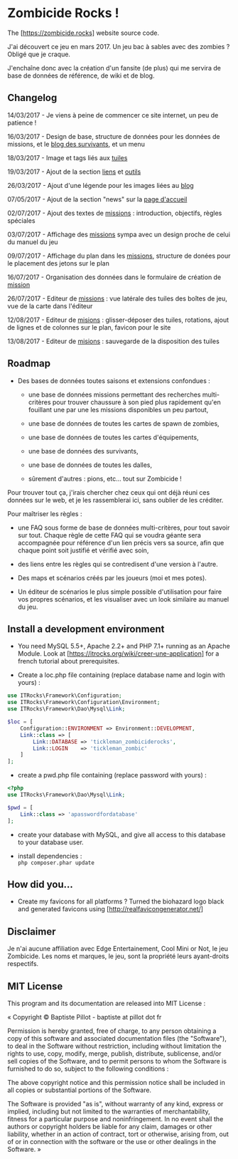 # Zombicide Rocks !

The [https://zombicide.rocks] website source code.

J'ai découvert ce jeu en mars 2017. Un jeu bac à sables avec des zombies ? Obligé que je craque.

J'enchaîne donc avec la création d'un fansite (de plus) qui me servira de base de données de référence, de wiki et de blog.

## Changelog

14/03/2017 - Je viens à peine de commencer ce site internet, un peu de patience !

16/03/2017 - Design de base, structure de données pour les données de missions, et le [blog des survivants](https://zombicide.rocks/index/Tickleman/ZombicideRocks/Blog/Entries), et un menu

18/03/2017 - Image et tags liés aux [tuiles](https://zombicide.rocks/index/Tickleman/ZombicideRocks/Tiles)

19/03/2017 - Ajout de la section [liens](https://zombicide.rocks/index/Tickleman/ZombicideRocks/Links) et [outils](https://zombicide.rocks/index/Tickleman/ZombicideRocks/Link/Tools)

26/03/2017 - Ajout d'une légende pour les images liées au [blog](https://zombicide.rocks/index/Tickleman/ZombicideRocks/Blog/Entries)

07/05/2017 - Ajout de la section "news" sur la [page d'accueil](https://zombicide.rocks/index)

02/07/2017 - Ajout des textes de [missions](https://zombicide.rocks/index/Tickleman/ZombicideRocks/Missions) : introduction, objectifs, règles spéciales

03/07/2017 - Affichage des [missions](https://zombicide.rocks/index/Tickleman/ZombicideRocks/Missions) sympa avec un design proche de celui du manuel du jeu

09/07/2017 - Affichage du plan dans les [missions](https://zombicide.rocks/index/Tickleman/ZombicideRocks/Missions), structure de donées pour le placement des jetons sur le plan

16/07/2017 - Organisation des données dans le formulaire de création de [mission](https://zombicide.rocks/index/Tickleman/ZombicideRocks/Missions)

26/07/2017 - Editeur de [missions](https://zombicide.rocks/index/Tickleman/ZombicideRocks/Missions) : vue latérale des tuiles des boîtes de jeu, vue de la carte dans l'éditeur

12/08/2017 - Editeur de [misions](https://zombicide.rocks/index/Tickleman/ZombicideRocks/Missions) : glisser-déposer des tuiles, rotations, ajout de lignes et de colonnes sur le plan, favicon pour le site

13/08/2017 - Editeur de [misions](https://zombicide.rocks/index/Tickleman/ZombicideRocks/Missions) : sauvegarde de la disposition des tuiles

## Roadmap

- Des bases de données toutes saisons et extensions confondues :

  - une base de données missions permettant des recherches multi-critères pour trouver chaussure à son pied plus rapidement qu'en fouillant une par une les missions disponibles un peu partout,

  - une base de données de toutes les cartes de spawn de zombies,

  - une base de données de toutes les cartes d'équipements,

  - une base de données des survivants,

  - une base de données de toutes les dalles,

  - sûrement d'autres : pions, etc... tout sur Zombicide !

Pour trouver tout ça, j'irais chercher chez ceux qui ont déjà réuni ces données sur le web, et je les rassemblerai ici, sans oublier de les créditer.

Pour maîtriser les règles :

  - une FAQ sous forme de base de données multi-critères, pour tout savoir sur tout. Chaque règle de cette FAQ qui se voudra géante sera accompagnée pour référence d'un lien précis vers sa source, afin que chaque point soit justifié et vérifié avec soin,
 
  - des liens entre les règles qui se contredisent d'une version à l'autre.
  
- Des maps et scénarios créés par les joueurs (moi et mes potes).

- Un éditeur de scénarios le plus simple possible d'utilisation pour faire vos propres scénarios, et les visualiser avec un look similaire au manuel du jeu.

## Install a development environment

- You need MySQL 5.5+, Apache 2.2+ and PHP 7.1+ running as an Apache Module. Look at [https://itrocks.org/wiki/creer-une-application] for a french tutorial about prerequisites.

- Create a loc.php file containing (replace database name and login with yours) :

```php
use ITRocks\Framework\Configuration;
use ITRocks\Framework\Configuration\Environment;
use ITRocks\Framework\Dao\Mysql\Link;

$loc = [
	Configuration::ENVIRONMENT => Environment::DEVELOPMENT,
	Link::class => [
		Link::DATABASE => 'tickleman_zombiciderocks',
		Link::LOGIN    => 'tickleman_zombic'
	]
];
```

- create a pwd.php file containing (replace password with yours) :
```php
<?php
use ITRocks\Framework\Dao\Mysql\Link;

$pwd = [
	Link::class => 'apasswordfordatabase'
];
```

- create your database with MySQL, and give all access to this database to your database user.

- install dependencies :\
```php composer.phar update```

## How did you...

- Create my favicons for all platforms ?
  Turned the biohazard logo black and generated favicons using [http://realfavicongenerator.net/]

## Disclaimer

Je n'ai aucune affiliation avec Edge Entertainement, Cool Mini or Not, le jeu Zombicide. Les noms et marques, le jeu, sont la propriété leurs ayant-droits respectifs. 

## MIT License

This program and its documentation are released into MIT License :

« Copyright © Baptiste Pillot - baptiste at pillot dot fr

Permission is hereby granted, free of charge, to any person obtaining a copy of this software and associated documentation files (the "Software"), to deal in the Software without restriction, including without limitation the rights to use, copy, modify, merge, publish, distribute, sublicense, and/or sell copies of the Software, and to permit persons to whom the Software is furnished to do so, subject to the following conditions :

The above copyright notice and this permission notice shall be included in all copies or substantial portions of the Software.

The Software is provided "as is", without warranty of any kind, express or implied, including but not limited to the warranties of merchantability, fitness for a particular purpose and noninfringement. In no event shall the authors or copyright holders be liable for any claim, damages or other liability, whether in an action of contract, tort or otherwise, arising from, out of or in connection with the software or the use or other dealings in the Software. »
